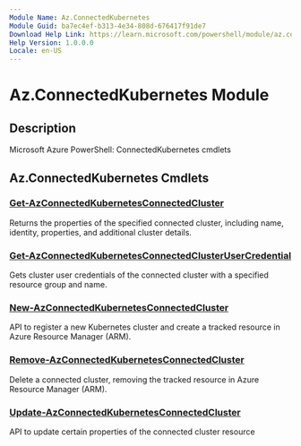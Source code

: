 ```yaml
---
Module Name: Az.ConnectedKubernetes
Module Guid: ba7ec4ef-b313-4e34-808d-676417f91de7
Download Help Link: https://learn.microsoft.com/powershell/module/az.connectedkubernetes
Help Version: 1.0.0.0
Locale: en-US
---
```


# Az.ConnectedKubernetes Module
## Description
Microsoft Azure PowerShell: ConnectedKubernetes cmdlets

## Az.ConnectedKubernetes Cmdlets
### [Get-AzConnectedKubernetesConnectedCluster](Get-AzConnectedKubernetesConnectedCluster.md)
Returns the properties of the specified connected cluster, including name, identity, properties, and additional cluster details.

### [Get-AzConnectedKubernetesConnectedClusterUserCredential](Get-AzConnectedKubernetesConnectedClusterUserCredential.md)
Gets cluster user credentials of the connected cluster with a specified resource group and name.

### [New-AzConnectedKubernetesConnectedCluster](New-AzConnectedKubernetesConnectedCluster.md)
API to register a new Kubernetes cluster and create a tracked resource in Azure Resource Manager (ARM).

### [Remove-AzConnectedKubernetesConnectedCluster](Remove-AzConnectedKubernetesConnectedCluster.md)
Delete a connected cluster, removing the tracked resource in Azure Resource Manager (ARM).

### [Update-AzConnectedKubernetesConnectedCluster](Update-AzConnectedKubernetesConnectedCluster.md)
API to update certain properties of the connected cluster resource

